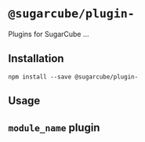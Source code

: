 # `@sugarcube/plugin-`

Plugins for SugarCube ...

## Installation

```
npm install --save @sugarcube/plugin-
```

## Usage

## `module_name` plugin
